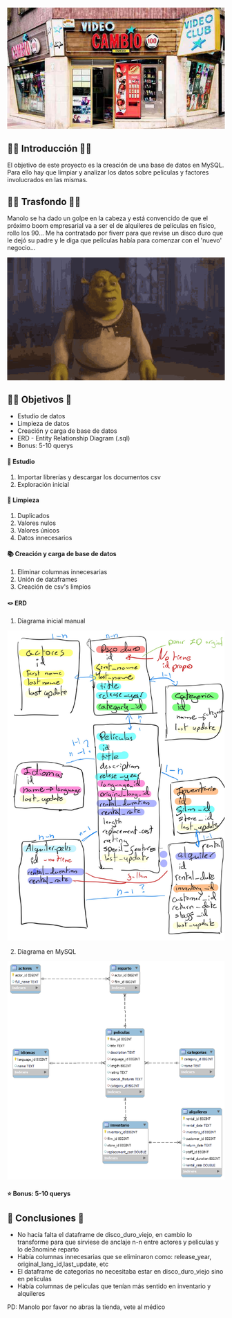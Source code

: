 ![Videoclub](images\videoclub-espana0.jpg.jpg)

## 🧟‍♀ Introducción 🧜‍♀

El objetivo de este proyecto es la creación de una base de datos en MySQL. Para ello hay que limpiar y analizar los datos sobre peliculas y factores involucrados en las mismas. 

## 🧝‍♀ Trasfondo 🧙‍♂

Manolo se ha dado un golpe en la cabeza y está convencido de que el próximo boom empresarial va a ser el de alquileres de películas en físico, rollo los 90... Me ha contratado por fiverr para que revise un disco duro que le dejó su padre y le diga que películas había para comenzar con el 'nuevo' negocio...

![shrek](images/shrek.gif)

## 🧛‍♀ Objetivos 🥷

- Estudio de datos 
- Limpieza de datos
- Creación y carga de base de datos 
- ERD - Entity Relationship Diagram (.sql) 
- Bonus: 5-10 querys

#### 📖 Estudio

1. Importar librerías y descargar los documentos csv
2. Exploración inicial

#### 🧹 Limpieza

1. Duplicados
2. Valores nulos
3. Valores únicos
4. Datos innecesarios

#### 📚 Creación y carga de base de datos 

1. Eliminar columnas innecesarias
2. Unión de dataframes
3. Creación de csv's limpios

#### 🪢 ERD

1. Diagrama inicial manual

![Diagrama1](images/diagrama_inicial.jpg)

2. Diagrama en MySQL

![Alt text](images/diagrama_final3.png)

#### ⭐ Bonus: 5-10 querys


## 🦸 Conclusiones 🦹

- No hacía falta el dataframe de disco_duro_viejo, en cambio lo transforme para que sirviese de anclaje n-n entre actores y peliculas y lo de3nominé reparto
- Había columnas innecesarias que se eliminaron como: release_year, original_lang_id,last_update, etc
- El dataframe de categorias no necesitaba estar en disco_duro_viejo sino en peliculas
- Había columnas de peliculas que tenían más sentido en inventario y alquileres

PD: Manolo por favor no abras la tienda, vete al médico 